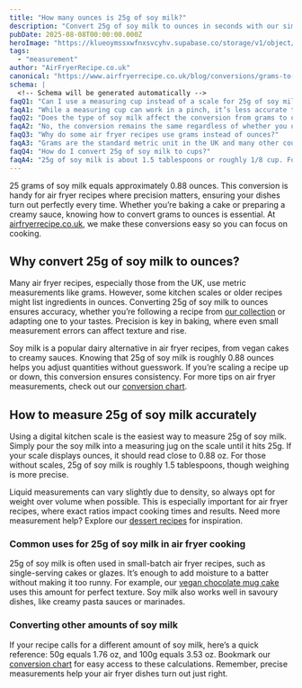 ```yaml
---
title: "How many ounces is 25g of soy milk?"
description: "Convert 25g of soy milk to ounces in seconds with our simple guide. Perfect for air fryer recipes and precise measurements."
pubDate: 2025-08-08T00:00:00.000Z
heroImage: "https://klueoymssxwfnxsvcyhv.supabase.co/storage/v1/object/public/Shmucket/how-many-ounces-is-25g-of-soy-milk.webp"
tags:
  - "measurement"
author: "AirFryerRecipe.co.uk"
canonical: "https://www.airfryerrecipe.co.uk/blog/conversions/grams-to-ounces/how-many-ounces-is-25g-of-soy-milk"
schema: |
  <!-- Schema will be generated automatically -->
faqQ1: "Can I use a measuring cup instead of a scale for 25g of soy milk?"
faqA1: "While a measuring cup can work in a pinch, it’s less accurate than a scale. 25g of soy milk is roughly 1.5 tablespoons, but density can vary. For best results in air fryer recipes, use a digital scale."
faqQ2: "Does the type of soy milk affect the conversion from grams to ounces?"
faqA2: "No, the conversion remains the same regardless of whether you use sweetened, unsweetened, or flavoured soy milk. 25g will always equal approximately 0.88 ounces. However, thicker varieties may measure slightly differently by volume."
faqQ3: "Why do some air fryer recipes use grams instead of ounces?"
faqA3: "Grams are the standard metric unit in the UK and many other countries, offering more precision for baking. Ounces are more common in older or US-based recipes. Our <a href=https://www.airfryerrecipe.co.uk>airfryerrecipe.co.uk</a> uses grams for consistency."
faqQ4: "How do I convert 25g of soy milk to cups?"
faqA4: "25g of soy milk is about 1.5 tablespoons or roughly 1/8 cup. For precise air fryer recipes, we recommend sticking to weight measurements for the best results. Check our <a href=https://www.airfryerrecipe.co.uk/air-fryer-conversion-chart>conversion chart</a> for more details."
---
```

<p>25 grams of soy milk equals approximately 0.88 ounces. This conversion is handy for air fryer recipes where precision matters, ensuring your dishes turn out perfectly every time. Whether you’re baking a cake or preparing a creamy sauce, knowing how to convert grams to ounces is essential. At <a href=https://www.airfryerrecipe.co.uk>airfryerrecipe.co.uk</a>, we make these conversions easy so you can focus on cooking.</p>

<h2>Why convert 25g of soy milk to ounces?</h2>  
<p>Many air fryer recipes, especially those from the UK, use metric measurements like grams. However, some kitchen scales or older recipes might list ingredients in ounces. Converting 25g of soy milk to ounces ensures accuracy, whether you’re following a recipe from <a href=https://www.airfryerrecipe.co.uk/recipes>our collection</a> or adapting one to your tastes. Precision is key in baking, where even small measurement errors can affect texture and rise.</p>  
<p>Soy milk is a popular dairy alternative in air fryer recipes, from vegan cakes to creamy sauces. Knowing that 25g of soy milk is roughly 0.88 ounces helps you adjust quantities without guesswork. If you’re scaling a recipe up or down, this conversion ensures consistency. For more tips on air fryer measurements, check out our <a href=https://www.airfryerrecipe.co.uk/air-fryer-conversion-chart>conversion chart</a>.</p>  

<h2>How to measure 25g of soy milk accurately</h2>  
<p>Using a digital kitchen scale is the easiest way to measure 25g of soy milk. Simply pour the soy milk into a measuring jug on the scale until it hits 25g. If your scale displays ounces, it should read close to 0.88 oz. For those without scales, 25g of soy milk is roughly 1.5 tablespoons, though weighing is more precise.</p>  
<p>Liquid measurements can vary slightly due to density, so always opt for weight over volume when possible. This is especially important for air fryer recipes, where exact ratios impact cooking times and results. Need more measurement help? Explore our <a href=https://www.airfryerrecipe.co.uk/recipe-category/dessert>dessert recipes</a> for inspiration.</p>  

<h3>Common uses for 25g of soy milk in air fryer cooking</h3>  
<p>25g of soy milk is often used in small-batch air fryer recipes, such as single-serving cakes or glazes. It’s enough to add moisture to a batter without making it too runny. For example, our <a href=https://www.airfryerrecipe.co.uk/recipes>vegan chocolate mug cake</a> uses this amount for perfect texture. Soy milk also works well in savoury dishes, like creamy pasta sauces or marinades.</p>  

<h3>Converting other amounts of soy milk</h3>  
<p>If your recipe calls for a different amount of soy milk, here’s a quick reference: 50g equals 1.76 oz, and 100g equals 3.53 oz. Bookmark our <a href=https://www.airfryerrecipe.co.uk/air-fryer-conversion-chart>conversion chart</a> for easy access to these calculations. Remember, precise measurements help your air fryer dishes turn out just right.</p>
